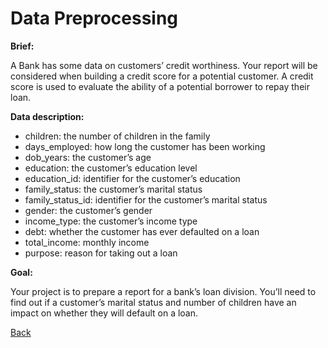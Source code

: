 # Data Preprocessing 

**Brief:**

A Bank has some data on customers’ credit worthiness.
Your report will be considered when building a credit score for a potential customer.
A credit score is used to evaluate the ability of a potential borrower to repay their loan.


**Data description:**

- children: the number of children in the family
- days_employed: how long the customer has been working
- dob_years: the customer’s age
- education: the customer’s education level
- education_id: identifier for the customer’s education
- family_status: the customer’s marital status
- family_status_id: identifier for the customer’s marital status
- gender: the customer’s gender
- income_type: the customer’s income type
- debt: whether the customer has ever defaulted on a loan
- total_income: monthly income
- purpose: reason for taking out a loan

**Goal:**

Your project is to prepare a report for a bank’s loan division.
You’ll need to find out if a customer’s marital status and number of children have an impact on whether they will default on a loan.

[Back](https://github.com/idangold1212/Portfolio)
